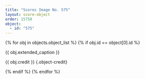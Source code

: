 ```yaml
---
title: "Scores Image No. 575"
layout: score-object
order: 15750
object:
  - id: "575"
---
```


{% for obj in objects.object_list %}
{% if obj.id == object[0].id %}

{{ obj.extended_caption }}

{{ obj.credit }} {.object-credit}

{% endif %}
{% endfor %}
